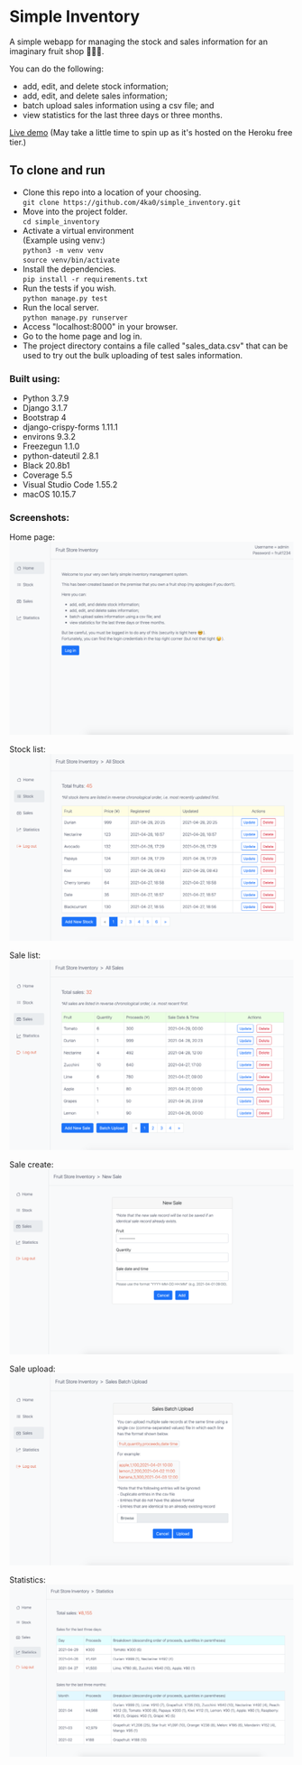# Simple Inventory

A simple webapp for managing the stock and sales information for an imaginary fruit shop 🍋🍊🍐.

You can do the following:
* add, edit, and delete stock information;
* add, edit, and delete sales information;
* batch upload sales information using a csv file; and
* view statistics for the last three days or three months.

[Live demo](https://jjl-simple-inventory.herokuapp.com) (May take a little time to spin up as it's hosted on the Heroku free tier.)

## To clone and run
* Clone this repo into a location of your choosing.<br>
`git clone https://github.com/4ka0/simple_inventory.git`
* Move into the project folder.<br>
`cd simple_inventory`
* Activate a virtual environment<br>
(Example using venv:)<br>
`python3 -m venv venv`<br>
`source venv/bin/activate`
* Install the dependencies.<br>
`pip install -r requirements.txt`
* Run the tests if you wish.<br>
`python manage.py test`
* Run the local server.<br>
`python manage.py runserver`
* Access "localhost:8000" in your browser.<br>
* Go to the home page and log in.<br>
* The project directory contains a file called "sales_data.csv" that can be used to try out the bulk uploading of test sales information.

### Built using:

* Python 3.7.9
* Django 3.1.7
* Bootstrap 4
* django-crispy-forms 1.11.1
* environs 9.3.2
* Freezegun 1.1.0
* python-dateutil 2.8.1
* Black 20.8b1
* Coverage 5.5
* Visual Studio Code 1.55.2
* macOS 10.15.7

### Screenshots:

Home page:</br>
<img src="screenshots/home.png"></br>

Stock list:</br>
<img src="screenshots/stock-list.png"></br>

Sale list:</br>
<img src="screenshots/sale-list.png"></br>

Sale create:</br>
<img src="screenshots/sale-create.png"></br>

Sale upload:</br>
<img src="screenshots/sale-upload.png"></br>

Statistics:</br>
<img src="screenshots/stats.png"></br>
